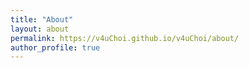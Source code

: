 ```yaml
---
title: "About"
layout: about
permalink: https://v4uChoi.github.io/v4uChoi/about/
author_profile: true
---
```

